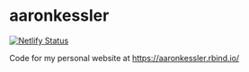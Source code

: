# aaronkessler

[![Netlify Status](https://api.netlify.com/api/v1/badges/2148cd42-5653-438d-a7e3-6511e1c19b36/deploy-status)](https://app.netlify.com/sites/aaronmkessler/deploys) 

Code for my personal website at https://aaronkessler.rbind.io/
